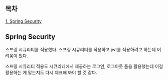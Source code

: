 ## 목차
[1. Spring Security](#spring-security)

## Spring Security
스프링 시큐리티를 적용했다. 스프링 시큐리티를 적용하고 jwt를 적용하려고 하는데 어려움이 있다.

스프링 시큐리티 적용도 시큐리테에서 제공하는 로그인, 로그아웃 폼을 활용했는데 이걸 활용하는 게 맞는지도 다시 체크해 봐야 할 것 같다.